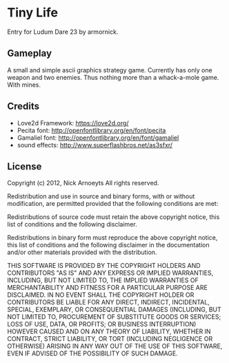 Tiny Life
=========
Entry for Ludum Dare 23 by armornick.

Gameplay
--------
A small and simple ascii graphics strategy game.
Currently has only one weapon and two enemies.
Thus nothing more than a whack-a-mole game. With mines.

Credits
-------
* Love2d Framework: <https://love2d.org/>
* Pecita font: <http://openfontlibrary.org/en/font/pecita>
* Gamaliel font: <http://openfontlibrary.org/en/font/gamaliel>
* sound effects: <http://www.superflashbros.net/as3sfxr/>

License
-------
Copyright (c) 2012, Nick Arnoeyts
All rights reserved.

Redistribution and use in source and binary forms, with or without modification, are permitted provided that the following conditions are met:

Redistributions of source code must retain the above copyright notice, this list of conditions and the following disclaimer.

Redistributions in binary form must reproduce the above copyright notice, this list of conditions and the following disclaimer in the documentation and/or other materials provided with the distribution.

THIS SOFTWARE IS PROVIDED BY THE COPYRIGHT HOLDERS AND CONTRIBUTORS "AS IS" AND ANY EXPRESS OR IMPLIED WARRANTIES, INCLUDING, BUT NOT LIMITED TO, THE IMPLIED WARRANTIES OF MERCHANTABILITY AND FITNESS FOR A PARTICULAR PURPOSE ARE DISCLAIMED. IN NO EVENT SHALL THE COPYRIGHT HOLDER OR CONTRIBUTORS BE LIABLE FOR ANY DIRECT, INDIRECT, INCIDENTAL, SPECIAL, EXEMPLARY, OR CONSEQUENTIAL DAMAGES (INCLUDING, BUT NOT LIMITED TO, PROCUREMENT OF SUBSTITUTE GOODS OR SERVICES; LOSS OF USE, DATA, OR PROFITS; OR BUSINESS INTERRUPTION) HOWEVER CAUSED AND ON ANY THEORY OF LIABILITY, WHETHER IN CONTRACT, STRICT LIABILITY, OR TORT (INCLUDING NEGLIGENCE OR OTHERWISE) ARISING IN ANY WAY OUT OF THE USE OF THIS SOFTWARE, EVEN IF ADVISED OF THE POSSIBILITY OF SUCH DAMAGE.